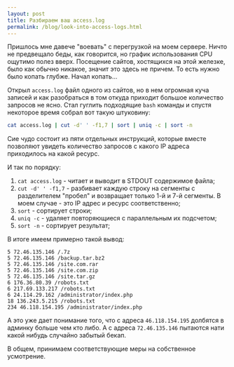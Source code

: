 ```yaml
---
layout: post
title: Разбираем ваш access.log
permalink: /blog/look-into-access-logs.html
---
```


Пришлось мне давече "воевать" с перегрузкой на моем сервере. Ничто не предвещало беды, как говорится, но график использования CPU ощутимо полез вверх. Посещение сайтов, хостящихся на этой железке, было как обычно никакое, значит это здесь не причем. То есть нужно было копать глубже.
Начал копать...

<!--more-->

Открыл `access.log` файл одного из сайтов, но в нем огромная куча записей и как разобраться в том откуда приходит большое количество запросов не ясно. Стал гуглить подходящие `bash` команды и спустя некоторое время собрал вот такую штуковину:

```bash
cat access.log | cut -d' ' -f1,7 | sort | uniq -c | sort -n
```

Сие чудо состоит из пяти отдельных инструкций, которые вместе позволяют увидеть количество запросов с какого IP адреса приходилось на какой ресурс.

И так по порядку:

1. `cat access.log` \- читает и выводит в STDOUT содержимое файла;
2. `cut -d' ' -f1,7` \- разбивает каждую строку на сегменты с разделителем "пробел" и возвращает только 1-й и 7-й сегменты. В моем случае - это IP адрес и ресурс соответственно;
3. `sort` \- сортирует строки;
4. `uniq -c` \- удаляет повторяющиеся с параллельным их подсчетом;
5. `sort -n` \- сортирует результат;

В итоге имеем примерно такой вывод:

```
5 72.46.135.146 /.7z
5 72.46.135.146 /backup.tar.bz2
5 72.46.135.146 /site.com.rar
5 72.46.135.146 /site.com.zip
5 72.46.135.146 /site.tar.gz
6 176.36.80.39 /robots.txt
6 217.69.133.217 /robots.txt
6 24.114.29.162 /administrator/index.php
18 136.243.5.215 /robots.txt
234 46.118.154.195 /administrator/index.php
```

А это уже дает понимание того, что с адреса `46.118.154.195` долбятся в админку больше чем кто либо. А с адреса `72.46.135.146` пытаются нати какой нибудь случайно забытый бекап.

В общем, принимаем соответствующие меры на собственное усмотрение.
